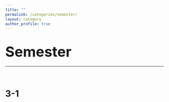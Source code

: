 ```yaml
---
title: ""
permalink: /categories/semester/
layout: category
author_profile: true
---
```


# <span style="font-size: 45px">Semester</span>

***

<br>

# 3-1

